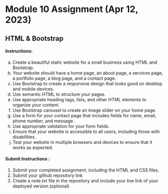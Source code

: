 # Module 10 Assignment (Apr 12, 2023)  
## HTML & Bootstrap  

#### Instructions:  

<ol type="a">
	<li>Create a beautiful static website for a small business using HTML and Bootstrap.</li>  
	<li>Your website should have a home page, an about page, a services page, a portfolio page, a blog page, and a contact page.</li>  
	<li>Use Bootstrap to create a responsive design that looks good on desktop and mobile devices.</li>  
	<li>Use semantic HTML to structure your pages.</li>  
	<li>Use appropriate heading tags, lists, and other HTML elements to organize your content.</li>  
	<li>Use Bootstrap carousel  to create an image slider on your home page.</li>  
	<li>Use a form for your contact page that includes fields for name, email, phone number, and message.</li>  
	<li>Use appropriate validation for your form fields.</li>  
	<li>Ensure that your website is accessible to all users, including those with disabilities.</li>  
	<li>Test your website in multiple browsers and devices to ensure that it works as expected.</li>  
</ol>

#### Submit Instructions : 

1. Submit your completed assignment, including the HTML and CSS files, 
1. Submit your github repository link  
1. Create a note.txt file in the repository and include your live link of your deployed version.(optional)  
